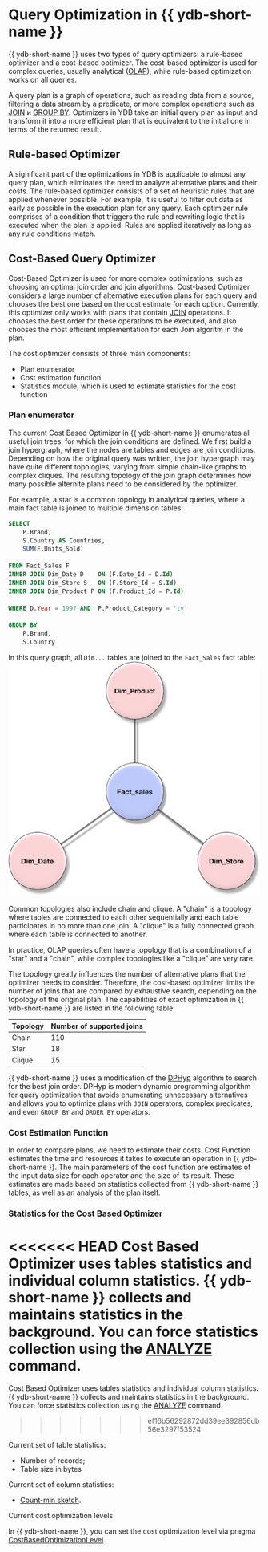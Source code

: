 # Query Optimization in {{ ydb-short-name }}

{{ ydb-short-name }} uses two types of query optimizers: a rule-based optimizer and a cost-based optimizer. The cost-based optimizer is used for complex queries, usually analytical ([OLAP](https://en.wikipedia.org/wiki/Online_analytical_processing)), while rule-based optimization works on all queries.

A query plan is a graph of operations, such as reading data from a source, filtering a data stream by a predicate, or more complex operations such as [JOIN](../yql/reference/syntax/join.md) и [GROUP BY](../yql/reference/syntax/group_by.md). Optimizers in YDB take an initial query plan as input and transform it into a more efficient plan that is equivalent to the initial one in terms of the returned result.

## Rule-based Optimizer

A significant part of the optimizations in YDB is applicable to almost any query plan, which eliminates the need to analyze alternative plans and their costs. The rule-based optimizer consists of a set of heuristic rules that are applied whenever possible. For example, it is useful to filter out data as early as possible in the execution plan for any query. Each optimizer rule comprises of a condition that triggers the rule and rewriting logic that is executed when the plan is applied. Rules are applied iteratively as long as any rule conditions match.

## Cost-Based Query Optimizer

Cost-Based Optimizer is used for more complex optimizations, such as choosing an optimal join order and join algorithms. Cost-based Optimizer considers a large number of alternative execution plans for each query and chooses the best one based on the cost estimate for each option. Currently, this optimizer only works with plans that contain [JOIN](../yql/reference/syntax/join.md) operations. It chooses the best order for these operations to be executed, and also chooses the most efficient implementation for each Join algoritm in the plan.

The cost optimizer consists of three main components:

* Plan enumerator
* Cost estimation function
* Statistics module, which is used to estimate statistics for the cost function

### Plan enumerator

The current Cost Based Optimizer in {{ ydb-short-name }} enumerates all useful join trees, for which the join conditions are defined. We first build a join hypergraph, where the nodes are tables and edges are join conditions. Depending on how the original query was written, the join hypergraph may have quite different topologies, varying from simple chain-like graphs to complex cliques. The resulting topology of the join graph determines how many possible alternite plans need to be considered by the optimizer.

For example, a star is a common topology in analytical queries, where a main fact table is joined to multiple dimension tables:

```sql
SELECT
    P.Brand,
    S.Country AS Countries,
    SUM(F.Units_Sold)

FROM Fact_Sales F
INNER JOIN Dim_Date D    ON (F.Date_Id = D.Id)
INNER JOIN Dim_Store S   ON (F.Store_Id = S.Id)
INNER JOIN Dim_Product P ON (F.Product_Id = P.Id)

WHERE D.Year = 1997 AND  P.Product_Category = 'tv'

GROUP BY
    P.Brand,
    S.Country
```

In this query graph, all `Dim...` tables are joined to the `Fact_Sales` fact table:
![Join Graph](_assets/Star-Schema.png)

Common topologies also include chain and clique. A "chain" is a topology where tables are connected to each other sequentially and each table participates in no more than one join. A "clique" is a fully connected graph where each table is connected to another.

In practice, OLAP queries often have a topology that is a combination of a "star" and a "chain", while complex topologies like a "clique" are very rare.

The topology greatly influences the number of alternative plans that the optimizer needs to consider. Therefore, the cost-based optimizer limits the number of joins that are compared by exhaustive search, depending on the topology of the original plan. The capabilities of exact optimization in {{ ydb-short-name }} are listed in the following table:

| Topology | Number of supported joins |
| -------- | ------------------------- |
| Chain | 110 |
| Star | 18 |
| Clique | 15 |

{{ ydb-short-name }} uses a modification of the [DPHyp](https://www.researchgate.net/publication/47862092_Dynamic_Programming_Strikes_Back) algorithm to search for the best join order. DPHyp is modern dynamic programming algorithm for query optimization that avoids enumerating unnecessary alternatives and allows you to optimize plans with `JOIN` operators, complex predicates, and even `GROUP BY` and `ORDER BY` operators.

### Cost Estimation Function

In order to compare plans, we need to estimate their costs. Cost Function estimates the time and resources it takes to execute an operation in {{ ydb-short-name }}. The main parameters of the cost function are estimates of the input data size for each operator and the size of its result. These estimates are made based on statistics collected from {{ ydb-short-name }} tables, as well as an analysis of the plan itself.

### Statistics for the Cost Based Optimizer

<<<<<<< HEAD
Cost Based Optimizer uses tables statistics and individual column statistics. {{ ydb-short-name }} collects and maintains statistics in the background. You can force statistics collection using the [ANALYZE](../yql/reference/yql-core/syntax/analyze.md) command.
=======
Cost Based Optimizer uses tables statistics and individual column statistics. {{ ydb-short-name }} collects and maintains statistics in the background. You can force statistics collection using the [ANALYZE](../yql/reference/syntax/analyze.md) command.
>>>>>>> ef16b56292872dd39ee392856db56e3297f53524

Current set of table statistics:

* Number of records;
* Table size in bytes

Current set of column statistics:

* [Count-min sketch](https://en.wikipedia.org/wiki/Count%E2%80%93min_sketch).

Current cost optimization levels

In {{ ydb-short-name }}, you can set the cost optimization level via pragma [CostBasedOptimizationLevel](../yql/reference/syntax/pragma.md#costbasedoptimizationlevel).